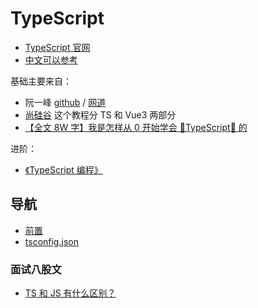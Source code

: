 # TypeScript

- [TypeScript 官网](https://www.typescriptlang.org/)
- [中文可以参考](https://www.tslang.cn/)

基础主要来自：

- 阮一峰 [github](https://github.com/wangdoc/typescript-tutorial/tree/main) / [网道](https://wangdoc.com/typescript/)
- [尚硅谷](https://www.bilibili.com/video/BV1ra4y1H7ih/?spm_id_from=333.999.0.0) 这个教程分 TS 和 Vue3 两部分
- [【全文 8W 字】我是怎样从 0 开始学会 🚀TypeScript🚀 的](https://juejin.cn/post/7276630249548005415)

进阶：

- [《TypeScript 编程》](https://book.douban.com/subject/35134660/)

## 导航

- [前置](./chapter1/1.前置.md)
- [tsconfig.json](./chapter1/2.tsconfig.json.md)

### 面试八股文

- [TS 和 JS 有什么区别？](../../interview/TypeScript/TS和JS有什么区别.md)
